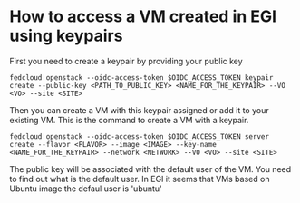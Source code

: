 # How to access a VM created in EGI using keypairs

First you need to create a keypair by providing your public key

`fedcloud openstack --oidc-access-token $OIDC_ACCESS_TOKEN keypair create --public-key <PATH_TO_PUBLIC_KEY> <NAME_FOR_THE_KEYPAIR> --VO <VO> --site <SITE>
`  

Then you can create a VM with this keypair assigned or add it to your existing VM.
This is the command to create a VM with a keypair.

`fedcloud openstack --oidc-access-token $OIDC_ACCESS_TOKEN server create --flavor <FLAVOR> --image <IMAGE> --key-name <NAME_FOR_THE_KEYPAIR> --network <NETWORK> --VO <VO> --site <SITE>`

The public key will be associated with the default user of the VM. You need to find out what is the default user. In EGI it seems that VMs based on Ubuntu image the defaul user is 'ubuntu'


